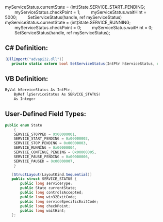 myServiceStatus.currentState = (int)State.SERVICE_START_PENDING;
        myServiceStatus.checkPoint = 1;
        myServiceStatus.waitHint = 5000;
        SetServiceStatus(handle, ref myServiceStatus)
myServiceStatus.currentState = (int)State.SERVICE_RUNNING;
        myServiceStatus.checkPoint = 0;
        myServiceStatus.waitHint = 0;
        SetServiceStatus(handle, ref myServiceStatus);

## C# Definition:
```cs
[DllImport("advapi32.dll")]
   private static extern bool SetServiceStatus(IntPtr hServiceStatus, ref SERVICE_STATUS lpServiceStatus);
```

## VB Definition:
```cs
ByVal hServiceStatus As IntPtr, 
    ByRef lpServiceStatus As SERVICE_STATUS) 
    As Integer
```

## User-Defined Field Types:
```cs
public enum State
    {
    SERVICE_STOPPED = 0x00000001,
    SERVICE_START_PENDING = 0x00000002,
    SERVICE_STOP_PENDING = 0x00000003,
    SERVICE_RUNNING = 0x00000004,
    SERVICE_CONTINUE_PENDING = 0x00000005,
    SERVICE_PAUSE_PENDING = 0x00000006,
    SERVICE_PAUSED = 0x00000007,
    }

   [StructLayout(LayoutKind.Sequential)]
   public struct SERVICE_STATUS {
       public long serviceType;
       public State currentState;
       public long controlsAccepted;
       public long win32ExitCode;
       public long serviceSpecificExitCode;
       public long checkPoint;
       public long waitHint;
   };
```
